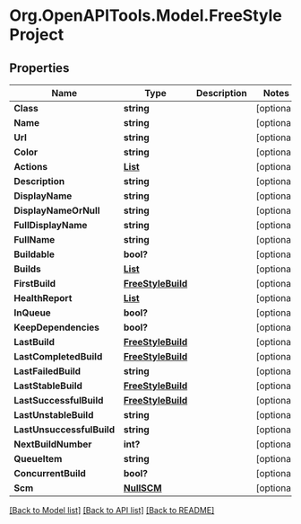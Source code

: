 # Org.OpenAPITools.Model.FreeStyleProject

## Properties

Name | Type | Description | Notes
------------ | ------------- | ------------- | -------------
**Class** | **string** |  | [optional] 
**Name** | **string** |  | [optional] 
**Url** | **string** |  | [optional] 
**Color** | **string** |  | [optional] 
**Actions** | [**List<FreeStyleProjectactions>**](FreeStyleProjectactions.md) |  | [optional] 
**Description** | **string** |  | [optional] 
**DisplayName** | **string** |  | [optional] 
**DisplayNameOrNull** | **string** |  | [optional] 
**FullDisplayName** | **string** |  | [optional] 
**FullName** | **string** |  | [optional] 
**Buildable** | **bool?** |  | [optional] 
**Builds** | [**List<FreeStyleBuild>**](FreeStyleBuild.md) |  | [optional] 
**FirstBuild** | [**FreeStyleBuild**](FreeStyleBuild.md) |  | [optional] 
**HealthReport** | [**List<FreeStyleProjecthealthReport>**](FreeStyleProjecthealthReport.md) |  | [optional] 
**InQueue** | **bool?** |  | [optional] 
**KeepDependencies** | **bool?** |  | [optional] 
**LastBuild** | [**FreeStyleBuild**](FreeStyleBuild.md) |  | [optional] 
**LastCompletedBuild** | [**FreeStyleBuild**](FreeStyleBuild.md) |  | [optional] 
**LastFailedBuild** | **string** |  | [optional] 
**LastStableBuild** | [**FreeStyleBuild**](FreeStyleBuild.md) |  | [optional] 
**LastSuccessfulBuild** | [**FreeStyleBuild**](FreeStyleBuild.md) |  | [optional] 
**LastUnstableBuild** | **string** |  | [optional] 
**LastUnsuccessfulBuild** | **string** |  | [optional] 
**NextBuildNumber** | **int?** |  | [optional] 
**QueueItem** | **string** |  | [optional] 
**ConcurrentBuild** | **bool?** |  | [optional] 
**Scm** | [**NullSCM**](NullSCM.md) |  | [optional] 

[[Back to Model list]](../README.md#documentation-for-models) [[Back to API list]](../README.md#documentation-for-api-endpoints) [[Back to README]](../README.md)


